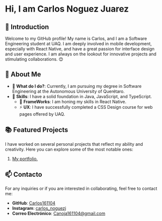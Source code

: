# Hi, I am Carlos Noguez Juarez

## 👋  Introduction

Welcome to my GitHub profile! My name is Carlos, and I am a Software Engineering student at UAQ. I am deeply involved in mobile development, especially with React Native, and have a great passion for interface design and user experience. I am always on the lookout for innovative projects and stimulating collaborations. 😊

## 🌟  About Me

- 🌱 **What do I do?**: Currently, I am pursuing my degree in Software Engineering at the Autonomous University of Querétaro.
- 🔭 **Skills**: I have a solid foundation in Java, JavaScript, and TypeScript.
    - 🤔 **FrameWorks**: I am honing my skills in React Native.
    - ⚡ **UX**: I have successfully completed a CSS Design course for web pages offered by UAQ.

## 📚  Featured Projects
I have worked on several personal projects that reflect my ability and creativity. Here you can explore some of the most notable ones:
1. [My portfolio.](https://github.com/Carlos161104/Portafolio)


## 📫 Contacto
For any inquiries or if you are interested in collaborating, feel free to contact me:
- **GitHub**: [Carlos161104](https://github.com/Carlos161104/Carlos161104)
- **Instagram**: [carlos_noguezj](https://www.instagram.com/carlos_noguezj/#)
- **Correo Electrónico**: Canoja161104@gmail.com



<!--
**Carlos161104/Carlos161104** is a ✨ _special_ ✨ repository because its `README.md` (this file) appears on your GitHub profile.

Here are some ideas to get you started:

- 🔭 I’m currently working on ...
- 🌱 I’m currently learning ...
- 👯 I’m looking to collaborate on ...
- 🤔 I’m looking for help with ...
- 💬 Ask me about ...
- 📫 How to reach me: ...
- 😄 Pronouns: ...
- ⚡ Fun fact: ...
-->
